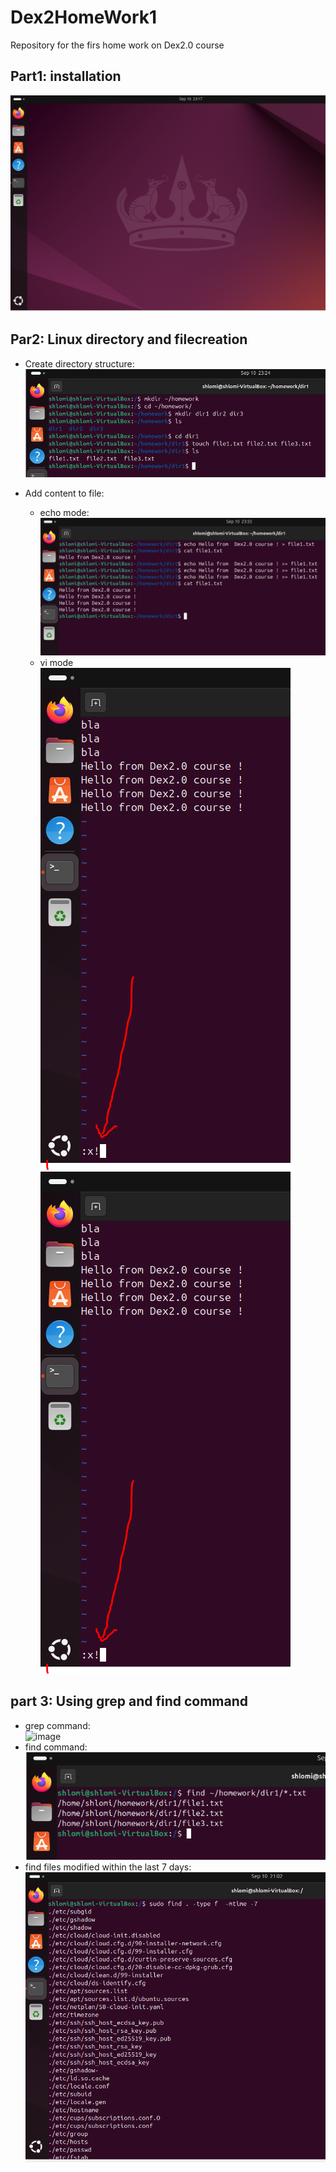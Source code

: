 # Dex2HomeWork1
Repository for the firs home work on Dex2.0 course

## Part1: installation
![part1](images/part1.PNG)


## Par2: Linux directory and filecreation
  - Create directory structure:
    ![Create directory structure](images/part2_1.PNG)
    
  - Add content to file:
    - echo mode:  
      ![echo mode](images/part2_2_a.PNG)
    - vi mode
      ![vi mode](images/part2_2_b.PNG)
      ![vi mode](images/part2_2_b.PNG)

## part 3: Using grep and find command
  - grep command:  
    ![image](https://github.com/user-attachments/assets/fb0b0037-06e7-4a36-81c7-1d8092344b8b)
  - find command:  
    ![find command](images/part3_2_a.PNG)
  - find files modified within the last 7 days:  
    ![find files modified within the last 7 days](images/part3_2_b.PNG)
    
